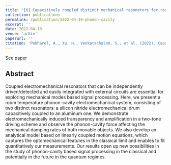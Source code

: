 ```yaml
---
title: "[6] Capacitively coupled distinct mechanical resonators for room temperature phonon-cavity electromechanics"
collection: publications
permalink: /publication/2022-04-10-phonon-cavity
excerpt: ''
date: 2022-04-10
venue: 'arXiv'
paperurl: ''
citation: 'Pokharel, A., Xu, H., Venkatachalam, S., et al. (2022). Capacitively coupled distinct mechanical resonators for room temperature phonon-cavity electromechanics. arXiv preprint arXiv:2204.04641.'
---
```


See [paper](https://arxiv.org/abs/2204.04641)

## Abstract

Coupled electromechanical resonators that can be independently driven/detected and easily integrated with external 
circuits are essential for exploring mechanical modes based signal processing. Here, we present a room temperature 
phonon-cavity electromechanical system, consisting of two distinct resonators: a silicon nitride electromechanical 
drum capacitively coupled to an aluminum one. We demonstrate electromechanically induced transparency and amplification
in a two-tone driving scheme and observe the phonon-cavity force affecting the mechanical damping rates of both movable
objects. We also develop an analytical model based on linearly coupled motion equations, which captures the optomechanical 
features in the classical limit and enables to fit quantitatively our measurements. Our results open up new possibilities 
in the study of phonon-cavity based signal processing in the classical and potentially in the future in the quantum regimes.

